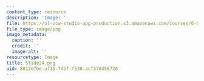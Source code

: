```yaml
---
content_type: resource
description: 'Image: '
file: https://ol-ocw-studio-app-production.s3.amazonaws.com/courses/6-004-computation-structures-spring-2017/8012e7beaf1574bff538acf378456720_Slide24.png
file_type: image/png
image_metadata:
  caption: ''
  credit: ''
  image-alt: ''
resourcetype: Image
title: Slide24.png
uid: 8012e7be-af15-74bf-f538-acf378456720
---
```

